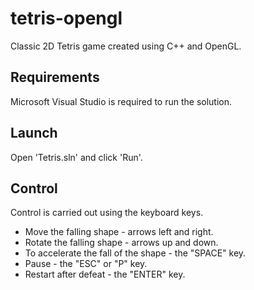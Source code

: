 # tetris-opengl
Classic 2D Tetris game created using C++ and OpenGL.

## Requirements

Microsoft Visual Studio is required to run the solution.

## Launch

Open 'Tetris.sln' and click 'Run'.

## Control

Control is carried out using the keyboard keys.

- Move the falling shape - arrows left and right.
- Rotate the falling shape - arrows up and down.
- To accelerate the fall of the shape - the "SPACE" key.
- Pause - the "ESC" or "P" key.
- Restart after defeat - the "ENTER" key.
